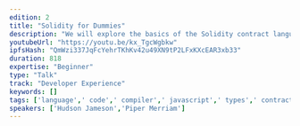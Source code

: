 ```yaml
---
edition: 2
title: "Solidity for Dummies"
description: "We will explore the basics of the Solidity contract language using examples."
youtubeUrl: "https://youtu.be/kx_TgcWgbkw"
ipfsHash: "QmWzi337JqFcYehrTKhKv42u49XN9tP2LFxKXcEAR3xb33"
duration: 818
expertise: "Beginner"
type: "Talk"
track: "Developer Experience"
keywords: []
tags: ['language',' code',' compiler',' javascript',' types',' contract',' evm',' security',' standards',' token',' ide',' tools',' community',' vote','Developer Experience']
speakers: ['Hudson Jameson','Piper Merriam']
---
```

